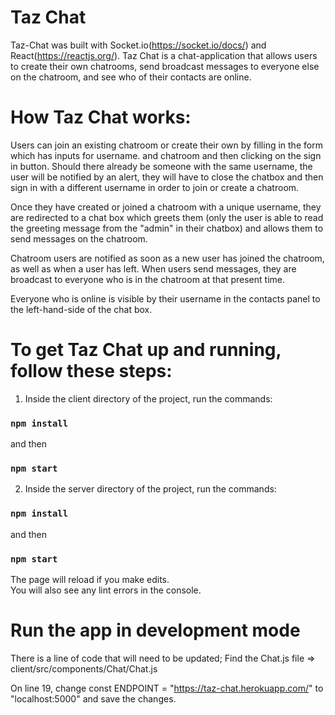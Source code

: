 # Taz Chat

Taz-Chat was built with Socket.io(https://socket.io/docs/) and React(https://reactjs.org/).
Taz Chat is a chat-application that allows users to create their own chatrooms,
send broadcast messages to everyone else on the chatroom, and see who of their contacts are online.

# How Taz Chat works:

Users can join an existing chatroom or create their own by filling in the form which has inputs for username.
and chatroom and then clicking on the sign in button. Should there already be someone with the same username, 
the user will be notified by an alert, they will have to close the chatbox and then sign in with a different 
username in order to join or create a chatroom.

Once they have created or joined a chatroom with a unique username, they are redirected to a chat box which greets them
(only the user is able to read the greeting message from the "admin" in their chatbox) and allows them to send messages on 
the chatroom. 

Chatroom users are notified as soon as a new user has joined the chatroom, as well as when a user has
left. When users send messages, they are broadcast to everyone who is in the chatroom at that present time.

Everyone who is online is visible by their username in the contacts panel to the left-hand-side of the chat box.
 
# To get Taz Chat up and running, follow these steps:

1. Inside the client directory of the project, run the commands:

### `npm install`
and then
### `npm start`

2. Inside the server directory of the project, run the commands:

### `npm install`
and then
### `npm start`
 
The page will reload if you make edits.<br />
You will also see any lint errors in the console.

# Run the app in development mode

There is a line of code that will need to be updated;
Find the Chat.js file => client/src/components/Chat/Chat.js

On line 19, change const ENDPOINT = "https://taz-chat.herokuapp.com/" to "localhost:5000" and save the changes.




